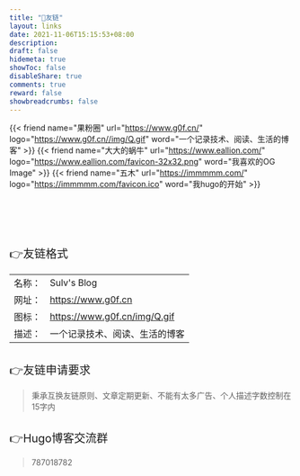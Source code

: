 ```yaml
---
title: "🤝友链"
layout: links
date: 2021-11-06T15:15:53+08:00
description: 
draft: false
hidemeta: true
showToc: false
disableShare: true
comments: true
reward: false
showbreadcrumbs: false
---
```


<div class="friend">

{{< friend name="果粉圈" url="https://www.g0f.cn/" logo="https://www.g0f.cn//img/Q.gif" word="一个记录技术、阅读、生活的博客" >}}
{{< friend name="大大的蜗牛" url="https://www.eallion.com/" logo="https://www.eallion.com/favicon-32x32.png" word="我喜欢的OG Image" >}}
{{< friend name="五木" url="https://immmmm.com/" logo="https://immmmm.com/favicon.ico" word="我hugo的开始" >}}



</div>

<br/>
<br/>
<br/>
<br/>
<br/>



<div style="font-size: 20px;" class="youlian">👉友链格式</div>

<div style="font-size: 16px;">


|        |                                   |
| ------ | --------------------------------- |
| 名称： | Sulv's Blog                       |
| 网址： | https://www.g0f.cn           |
| 图标： | https://www.g0f.cn/img/Q.gif |
| 描述： | 一个记录技术、阅读、生活的博客    |

</div>

<br/>

<div style="font-size: 20px;">👉友链申请要求</div>

> 秉承互换友链原则、文章定期更新<!-- 、网站在工信部备案 -->、不能有太多广告、个人描述字数控制在15字内

<br/>

<div style="font-size: 20px;">👉Hugo博客交流群</div>

> 787018782







